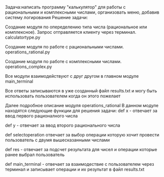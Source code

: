Задача:написать программу "калькулятор" для работы с рациональными и комплексными числами, организовать меню, добавив систему логирования
Решение задачи:

Создание модуля по опеределению типа числа (рациональное или комплексное). Запрос отправляется клиенту через терминал. calculatortype.py

Создание модуля по работе с рациональными числами. operations_rational.py

Создание модуля по работе с комплексными числами. operations_complex.py

Все модули взаимодействуют с друг другом в главном модуле main_terminal

Все ответы записываются в уже созданный файл results.txt и могу быть использовать пользователем когда он этого пожелает

Далее подробное описание модуля operations_rational
В данном модуле находятся следующие функции для решения задачи:
def x - отвечает за ввод первого рационалного числа

def y - отвечает за ввод второго рационального числа

def selectoperation отвечает за выбор операции которую хочит провести пользователь с двумя вышесказанными числами

def res - отвечает за подсчет результата для чисел и операции которые ранее выбрал пользователь

def main_terminal - отвечает за взаимодествие с пользователем через терминал и записывает операции и их результат в файл results.txt